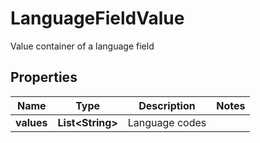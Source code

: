 

# LanguageFieldValue

Value container of a language field
## Properties

Name | Type | Description | Notes
------------ | ------------- | ------------- | -------------
**values** | **List&lt;String&gt;** | Language codes | 



